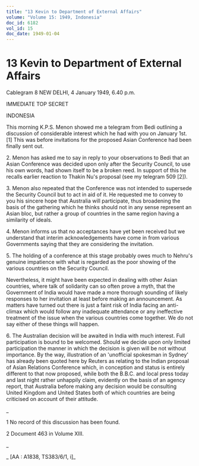 ```yaml
---
title: "13 Kevin to Department of External Affairs"
volume: "Volume 15: 1949, Indonesia"
doc_id: 6182
vol_id: 15
doc_date: 1949-01-04
---
```


# 13 Kevin to Department of External Affairs

Cablegram 8 NEW DELHI, 4 January 1949, 6.40 p.m.

IMMEDIATE TOP SECRET

INDONESIA

This morning K.P.S. Menon showed me a telegram from Bedi outlining a discussion of considerable interest which he had with you on January 1st. [1] This was before invitations for the proposed Asian Conference had been finally sent out.

2\. Menon has asked me to say in reply to your observations to Bedi that an Asian Conference was decided upon only after the Security Council, to use his own words, had shown itself to be a broken reed. In support of this he recalls earlier reaction to Thakin Nu's proposal (see my telegram 509 [2]).

3\. Menon also repeated that the Conference was not intended to supersede the Security Council but to act in aid of it. He requested me to convey to you his sincere hope that Australia will participate, thus broadening the basis of the gathering which he thinks should not in any sense represent an Asian bloc, but rather a group of countries in the same region having a similarity of ideals.

4\. Menon informs us that no acceptances have yet been received but we understand that interim acknowledgements have come in from various Governments saying that they are considering the invitation.

5\. The holding of a conference at this stage probably owes much to Nehru's genuine impatience with what is regarded as the poor showing of the various countries on the Security Council.

Nevertheless, it might have been expected in dealing with other Asian countries, where talk of solidarity can so often prove a myth, that the Government of India would have made a more thorough sounding of likely responses to her invitation at least before making an announcement. As matters have turned out there is just a faint risk of India facing an anti-climax which would follow any inadequate attendance or any ineffective treatment of the issue when the various countries come together. We do not say either of these things will happen.

6\. The Australian decision will be awaited in India with much interest. Full participation is bound to be welcomed. Should we decide upon only limited participation the manner in which the decision is given will be not without importance. By the way, illustration of an 'unofficial spokesman in Sydney' has already been quoted here by Reuters as relating to the Indian proposal of Asian Relations Conference which, in conception and status is entirely different to that now proposed, while both the B.B.C. and local press today and last night rather unhappily claim, evidently on the basis of an agency report, that Australia before making any decision would be consulting United Kingdom and United States both of which countries are being criticised on account of their attitude.

_

1 No record of this discussion has been found.

2 Document 463 in Volume XIII.

_

_ [AA : A1838, TS383/6/1, i]_
